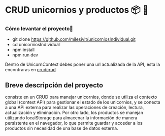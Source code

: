 # CRUD unicornios y productos 📦 🦄

### Cómo levantar el proyecto🤔
- git clone https://github.com/milesivit/unicorniosIndividual.git
- cd unicorniosIndividual
- npm install
- npm run dev

Dentro de UnicornContext debes poner una url actualizada de la API, esta la encontraras en [crudcrud](https://crudcrud.com/)

## Breve descripción del proyecto 
consiste en un CRUD para manejar unicornios, donde se utiliza el contexto global (context API) para gestionar el estado de los unicornios, y se conecta a una API externa para realizar las operaciones de creación, lectura, actualización y eliminación. Por otro lado, los productos se manejan utilizando localStorage para almacenar la información de manera persistente en el navegador, lo que permite guardar y acceder a los productos sin necesidad de una base de datos externa.
